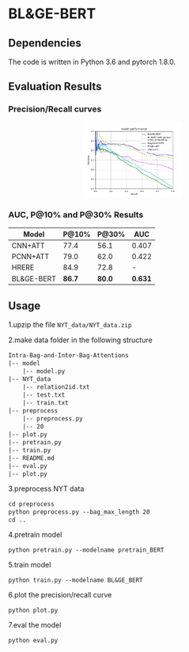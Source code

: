 # BL&GE-BERT


## Dependencies

The code is written in Python 3.6 and pytorch 1.8.0.


## Evaluation Results

### Precision/Recall curves

<p align="center"><img width="40%" src="figure/result.png"/></p>

### AUC, P@10% and P@30% Results

Model| P@10% | P@30% | AUC
---- | ---- | ---- | ----
CNN+ATT | 77.4 | 56.1 | 0.407
PCNN+ATT | 79.0 | 62.0 | 0.422
HRERE | 84.9 | 72.8 | -
BL&GE-BERT | **86.7** | **80.0** | **0.631**

## Usage

1.upzip the file `NYT_data/NYT_data.zip`

2.make data folder in the following structure

```
Intra-Bag-and-Inter-Bag-Attentions
|-- model
    |-- model.py
|-- NYT_data
    |-- relation2id.txt
    |-- test.txt
    |-- train.txt
|-- preprocess
    |-- preprocess.py
    |-- 20
|-- plot.py
|-- pretrain.py
|-- train.py
|-- README.md
|-- eval.py
|-- plot.py
```

3.preprocess NYT data


```
cd preprocess
python preprocess.py --bag_max_length 20
cd ..
```

4.pretrain model

```
python pretrain.py --modelname pretrain_BERT
```

5.train model

```
python train.py --modelname BL&GE_BERT
```

6.plot the precision/recall curve

```
python plot.py
```

7.eval the model

```
python eval.py
```
